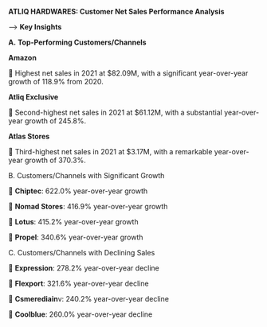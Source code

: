 **ATLIQ HARDWARES: Customer Net Sales Performance Analysis**

--> **Key Insights**

**A.** **Top-Performing Customers/Channels**


**Amazon**

🥥 Highest net sales in 2021 at $82.09M, with a significant year-over-year growth of 118.9% from 2020.


**Atliq Exclusive**


🥥 Second-highest net sales in 2021 at $61.12M, with a substantial year-over-year growth of 245.8%.


**Atlas Stores**


🥥 Third-highest net sales in 2021 at $3.17M, with a remarkable year-over-year growth of 370.3%.



B. Customers/Channels with Significant Growth

📍 **Chiptec**: 622.0% year-over-year growth

📍 **Nomad Stores**: 416.9% year-over-year growth

📍 **Lotus**: 415.2% year-over-year growth

📍 **Propel**: 340.6% year-over-year growth


C. Customers/Channels with Declining Sales


📍 **Expression**: 278.2% year-over-year decline

📍 **Flexport**: 321.6% year-over-year decline

📍 **Csmerediain**v: 240.2% year-over-year decline

📍 **Coolblue**: 260.0% year-over-year decline
